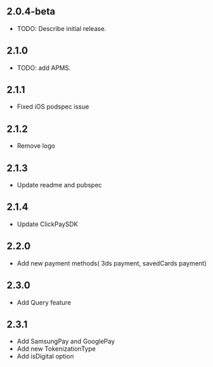 ## 2.0.4-beta
* TODO: Describe initial release.

## 2.1.0
* TODO: add APMS.

## 2.1.1
* Fixed iOS podspec issue

## 2.1.2
* Remove logo

## 2.1.3
* Update readme and pubspec

## 2.1.4
* Update ClickPaySDK

## 2.2.0
* Add new payment methods( 3ds payment, savedCards payment)

## 2.3.0
* Add Query feature
## 2.3.1
* Add SamsungPay and GooglePay
* Add new TokenizationType
* Add isDigital option